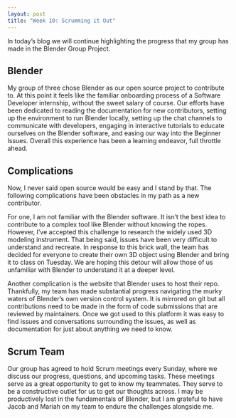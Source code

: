 ```yaml
---
layout: post
title: "Week 10: Scrumming it Out"
---
```


In today’s blog we will continue highlighting the progress that my group has made in the Blender Group Project. 

## Blender

My group of three chose Blender as our open source project to contribute to. At this point it feels like the familiar onboarding process of a Software Developer internship, without the sweet salary of course. Our efforts have been dedicated to reading the documentation for new contributors, setting up the environment to run Blender locally, setting up the chat channels to communicate with developers, engaging in interactive tutorials to educate ourselves on the Blender software, and easing our way into the Beginner Issues. Overall this experience has been a learning endeavor, full throttle ahead.

## Complications

Now, I never said open source would be easy and I stand by that. The following complications have been obstacles in my path as a new contributor. 

For one, I am not familiar with the Blender software. It isn’t the best idea to contribute to a complex tool like Blender without knowing the ropes. However, I’ve accepted this challenge to research the widely used 3D modeling instrument. That being said, issues have been very difficult to understand and recreate. In response to this brick wall, the team has decided for everyone to create their own 3D object using Blender and bring it to class on Tuesday. We are hoping this detour will allow those of us unfamiliar with Blender to understand it at a deeper level. 

Another complication is the website that Blender uses to host their repo. Thankfully, my team has made substantial progress navigating the murky waters of Blender’s own version control system. It is mirrored on git but all contributions need to be made in the form of code submissions that are reviewed by maintainers. Once we got used to this platform it was easy to find issues and conversations surrounding the issues, as well as documentation for just about anything we need to know. 

## Scrum Team

Our group has agreed to hold Scrum meetings every Sunday, where we discuss our progress, questions, and upcoming tasks. These meetings serve as a great opportunity to get to know my teammates. They serve to be a constructive outlet for us to get our thoughts across.  I may be productively lost in the fundamentals of Blender, but I am grateful to have Jacob and Mariah on my team to endure the challenges alongside me. 
